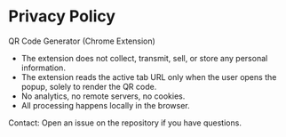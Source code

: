 # Privacy Policy

QR Code Generator (Chrome Extension)

- The extension does not collect, transmit, sell, or store any personal information.
- The extension reads the active tab URL only when the user opens the popup, solely to render the QR code.
- No analytics, no remote servers, no cookies.
- All processing happens locally in the browser.

Contact: Open an issue on the repository if you have questions.
